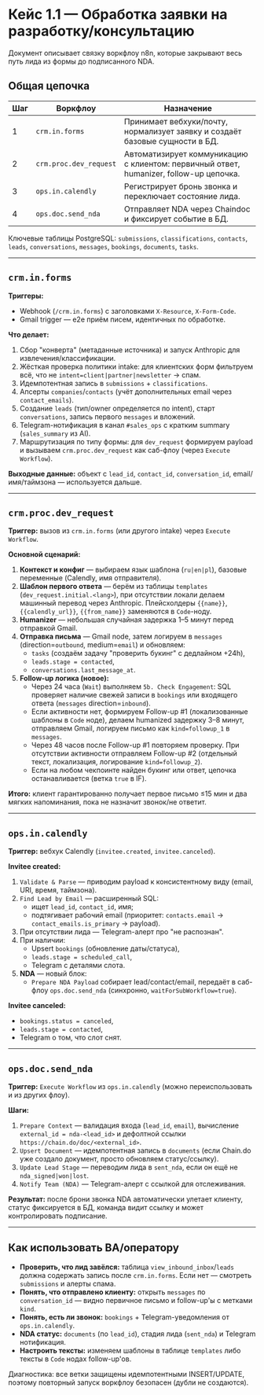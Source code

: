 # Кейс 1.1 — Обработка заявки на разработку/консультацию

Документ описывает связку воркфлоу n8n, которые закрывают весь путь лида из формы до подписанного NDA.

## Общая цепочка

| Шаг | Воркфлоу | Назначение |
| --- | --- | --- |
| 1 | `crm.in.forms` | Принимает вебхуки/почту, нормализует заявку и создаёт базовые сущности в БД. |
| 2 | `crm.proc.dev_request` | Автоматизирует коммуникацию с клиентом: первичный ответ, humanizer, follow-up цепочка. |
| 3 | `ops.in.calendly` | Регистрирует бронь звонка и переключает состояние лида. |
| 4 | `ops.doc.send_nda` | Отправляет NDA через Chaindoc и фиксирует событие в БД. |

Ключевые таблицы PostgreSQL: `submissions`, `classifications`, `contacts`, `leads`, `conversations`, `messages`, `bookings`, `documents`, `tasks`.

---

## `crm.in.forms`

**Триггеры:**
- Webhook (`/crm.in.forms`) с заголовками `X-Resource`, `X-Form-Code`.
- Gmail trigger — e2e приём писем, идентичных по обработке.

**Что делает:**
1. Сбор "конверта" (метаданные источника) и запуск Anthropic для извлечения/классификации.
2. Жёсткая проверка политики intake: для клиентских форм фильтруем всё, что не `intent=client|partner|newsletter` → спам.
3. Идемпотентная запись в `submissions` + `classifications`.
4. Апсерты `companies`/`contacts` (учёт дополнительных email через `contact_emails`).
5. Создание `leads` (тип/owner определяется по intent), старт `conversations`, запись первого `messages` и вложений.
6. Telegram-нотификация в канал `#sales_ops` с кратким summary (`sales_summary` из AI).
7. Маршрутизация по типу формы: для `dev_request` формируем payload и вызываем `crm.proc.dev_request` как саб-флоу (через `Execute Workflow`).

**Выходные данные:** объект с `lead_id`, `contact_id`, `conversation_id`, email/имя/таймзона — используется дальше.

---

## `crm.proc.dev_request`

**Триггер:** вызов из `crm.in.forms` (или другого intake) через `Execute Workflow`.

**Основной сценарий:**
1. **Контекст и конфиг** — выбираем язык шаблона (`ru|en|pl`), базовые переменные (Calendly, имя отправителя).
2. **Шаблон первого ответа** — берём из таблицы `templates` (`dev_request.initial.<lang>`), при отсутствии локали делаем машинный перевод через Anthropic. Плейсхолдеры `{{name}}`, `{{calendly_url}}`, `{{from_name}}` заменяются в `Code`-ноду.
3. **Humanizer** — небольшая случайная задержка 1–5 минут перед отправкой Gmail.
4. **Отправка письма** — Gmail node, затем логируем в `messages` (direction=`outbound`, medium=`email`) и обновляем:
   - `tasks` (создаём задачу "проверить букинг" с дедлайном +24h),
   - `leads.stage = contacted`,
   - `conversations.last_message_at`.
5. **Follow-up логика (новое):**
   - Через 24 часа (`Wait`) выполняем `5b. Check Engagement`: SQL проверяет наличие свежей записи в `bookings` или входящего ответа (`messages` direction=`inbound`).
   - Если активности нет, формируем Follow-up #1 (локализованные шаблоны в `Code` ноде), делаем humanized задержку 3–8 минут, отправляем Gmail, логируем письмо как `kind=followup_1` в `messages`.
   - Через 48 часов после Follow-up #1 повторяем проверку. При отсутствии активности отправляем Follow-up #2 (отдельный текст, локализация, логирование `kind=followup_2`).
   - Если на любом чекпоинте найден букинг или ответ, цепочка останавливается (ветка `true` в IF).

**Итого:** клиент гарантированно получает первое письмо ≤15 мин и два мягких напоминания, пока не назначит звонок/не ответит.

---

## `ops.in.calendly`

**Триггер:** вебхук Calendly (`invitee.created`, `invitee.canceled`).

**Invitee created:**
1. `Validate & Parse` — приводим payload к консистентному виду (email, URI, время, таймзона).
2. `Find Lead by Email` — расширенный SQL:
   - ищет `lead_id`, `contact_id`, имя;
   - подтягивает рабочий email (приоритет: `contacts.email` → `contact_emails.is_primary` → payload).
3. При отсутствии лида — Telegram-алерт про "не распознан".
4. При наличии:
   - Upsert `bookings` (обновление даты/статуса),
   - `leads.stage = scheduled_call`,
   - Telegram с деталями слота.
5. **NDA** — новый блок:
   - `Prepare NDA Payload` собирает lead/contact/email, передаёт в саб-флоу `ops.doc.send_nda` (синхронно, `waitForSubWorkflow=true`).

**Invitee canceled:**
- `bookings.status = canceled`,
- `leads.stage = contacted`,
- Telegram о том, что слот снят.

---

## `ops.doc.send_nda`

**Триггер:** `Execute Workflow` из `ops.in.calendly` (можно переиспользовать и из других флоу).

**Шаги:**
1. `Prepare Context` — валидация входа (`lead_id`, `email`), вычисление `external_id = nda-<lead_id>` и дефолтной ссылки `https://chain.do/doc/<external_id>`.
2. `Upsert Document` — идемпотентная запись в `documents` (если Chain.do уже создало документ, просто обновляем статус/ссылку).
3. `Update Lead Stage` — переводим лида в `sent_nda`, если он ещё не `nda_signed|won|lost`.
4. `Notify Team (NDA)` — Telegram-алерт с ссылкой для отслеживания.

**Результат:** после брони звонка NDA автоматически улетает клиенту, статус фиксируется в БД, команда видит ссылку и может контролировать подписание.

---

## Как использовать BA/оператору

- **Проверить, что лид завёлся:** таблица `view_inbound_inbox`/`leads` должна содержать запись после `crm.in.forms`. Если нет — смотреть `submissions` и алерты спама.
- **Понять, что отправлено клиенту:** открыть `messages` по `conversation_id` — видно первичное письмо и follow-up'ы с метками `kind`.
- **Понять, есть ли звонок:** `bookings` + Telegram-уведомления от `ops.in.calendly`.
- **NDA статус:** `documents` (по `lead_id`), стадия лида (`sent_nda`) и Telegram нотификация.
- **Настроить тексты:** изменяем шаблоны в таблице `templates` либо тексты в `Code` нодах follow-up'ов.

Диагностика: все ветки защищены идемпотентными INSERT/UPDATE, поэтому повторный запуск воркфлоу безопасен (дубли не создаются).
